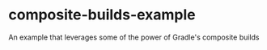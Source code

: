 # composite-builds-example
An example that leverages some of the power of Gradle's composite builds
